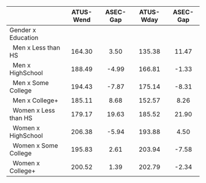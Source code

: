 
|                      |    ATUS-Wend |     ASEC-Gap |    ATUS-Wday |     ASEC-Gap |
| -------------------- | :----------: | :----------: | :----------: | :----------: |
| Gender x Education   |              |              |              |              |
| &nbsp;&nbsp;Men x Less than HS |       164.30 |         3.50 |       135.38 |        11.47 |
| &nbsp;&nbsp;Men x HighSchool |       188.49 |        -4.99 |       166.81 |        -1.33 |
| &nbsp;&nbsp;Men x Some College |       194.43 |        -7.87 |       175.14 |        -8.31 |
| &nbsp;&nbsp;Men x College+ |       185.11 |         8.68 |       152.57 |         8.26 |
| &nbsp;&nbsp;Women x Less than HS |       179.17 |        19.63 |       185.52 |        21.90 |
| &nbsp;&nbsp;Women x HighSchool |       206.38 |        -5.94 |       193.88 |         4.50 |
| &nbsp;&nbsp;Women x Some College |       195.83 |         2.61 |       203.94 |        -7.58 |
| &nbsp;&nbsp;Women x College+ |       200.52 |         1.39 |       202.79 |        -2.34 |

